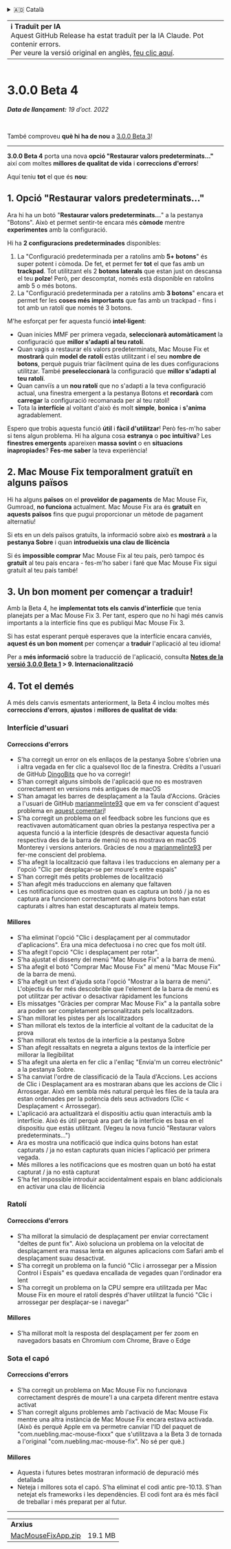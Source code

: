 <details>
<summary>🇦🇩 Català</summary>

[🇬🇧 English (GitHub)](https://github.com/noah-nuebling/mac-mouse-fix/releases/tag/3.0.0-Beta-4)\
**🇦🇩 Català**\
[🇩🇪 Deutsch](https://redirect.macmousefix.com/?target=mmf-release&tag=3.0.0-Beta-4&locale=de)\
[🇪🇸 Español](https://redirect.macmousefix.com/?target=mmf-release&tag=3.0.0-Beta-4&locale=es)\
[🇫🇷 Français](https://redirect.macmousefix.com/?target=mmf-release&tag=3.0.0-Beta-4&locale=fr)\
[🇮🇩 Indonesia](https://redirect.macmousefix.com/?target=mmf-release&tag=3.0.0-Beta-4&locale=id)\
[🇮🇹 Italiano](https://redirect.macmousefix.com/?target=mmf-release&tag=3.0.0-Beta-4&locale=it)\
[🇭🇺 Magyar](https://redirect.macmousefix.com/?target=mmf-release&tag=3.0.0-Beta-4&locale=hu)\
[🇳🇱 Nederlands](https://redirect.macmousefix.com/?target=mmf-release&tag=3.0.0-Beta-4&locale=nl)\
[🇵🇱 Polski](https://redirect.macmousefix.com/?target=mmf-release&tag=3.0.0-Beta-4&locale=pl)\
[🇧🇷 Português (Brasil)](https://redirect.macmousefix.com/?target=mmf-release&tag=3.0.0-Beta-4&locale=pt-BR)\
[🇵🇹 Português (Portugal)](https://redirect.macmousefix.com/?target=mmf-release&tag=3.0.0-Beta-4&locale=pt-PT)\
[🇷🇴 Română](https://redirect.macmousefix.com/?target=mmf-release&tag=3.0.0-Beta-4&locale=ro)\
[🇸🇪 Svenska](https://redirect.macmousefix.com/?target=mmf-release&tag=3.0.0-Beta-4&locale=sv)\
[🇻🇳 Tiếng Việt](https://redirect.macmousefix.com/?target=mmf-release&tag=3.0.0-Beta-4&locale=vi)\
[🇹🇷 Türkçe](https://redirect.macmousefix.com/?target=mmf-release&tag=3.0.0-Beta-4&locale=tr)\
[🇨🇿 Čeština](https://redirect.macmousefix.com/?target=mmf-release&tag=3.0.0-Beta-4&locale=cs)\
[🇬🇷 Ελληνικά](https://redirect.macmousefix.com/?target=mmf-release&tag=3.0.0-Beta-4&locale=el)\
[🇷🇺 Русский](https://redirect.macmousefix.com/?target=mmf-release&tag=3.0.0-Beta-4&locale=ru)\
[🇺🇦 Українська](https://redirect.macmousefix.com/?target=mmf-release&tag=3.0.0-Beta-4&locale=uk)\
[🇮🇱 עברית](https://redirect.macmousefix.com/?target=mmf-release&tag=3.0.0-Beta-4&locale=he)\
[🇸🇦 العربية](https://redirect.macmousefix.com/?target=mmf-release&tag=3.0.0-Beta-4&locale=ar)\
[🇮🇳 हिन्दी](https://redirect.macmousefix.com/?target=mmf-release&tag=3.0.0-Beta-4&locale=hi)\
[🇹🇭 ไทย](https://redirect.macmousefix.com/?target=mmf-release&tag=3.0.0-Beta-4&locale=th)\
[🇨🇳 中文 (简体)](https://redirect.macmousefix.com/?target=mmf-release&tag=3.0.0-Beta-4&locale=zh-Hans)\
[🇨🇳 中文 (繁體)](https://redirect.macmousefix.com/?target=mmf-release&tag=3.0.0-Beta-4&locale=zh-Hant)\
[🇭🇰 中文（香港)](https://redirect.macmousefix.com/?target=mmf-release&tag=3.0.0-Beta-4&locale=zh-HK)\
[🇯🇵 日本語](https://redirect.macmousefix.com/?target=mmf-release&tag=3.0.0-Beta-4&locale=ja)\
[🇰🇷 한국어](https://redirect.macmousefix.com/?target=mmf-release&tag=3.0.0-Beta-4&locale=ko)\
[Help translate Mac Mouse Fix to different languages!](https://github.com/noah-nuebling/mac-mouse-fix/discussions/731)
</details>
<table align=><td>
<b>ℹ️ Traduït per IA</b><br>
Aquest GitHub Release ha estat traduït per la IA Claude. Pot contenir errors.<br>
Per veure la versió original en anglès, <a href="https://github.com/noah-nuebling/mac-mouse-fix/releases/tag/3.0.0-Beta-4">feu clic aquí</a>.
</td></table>

<table></table>

# 3.0.0 Beta 4
***Data de llançament:** 19 d’oct. 2022*

<br>

També comproveu **què hi ha de nou** a [3.0.0 Beta 3](https://redirect.macmousefix.com/?target=mmf-release&tag=3.0.0-Beta-3&locale=ca)!

---

**3.0.0 Beta 4** porta una nova **opció "Restaurar valors predeterminats..."** així com moltes **millores de qualitat de vida** i **correccions d'errors**!

Aquí teniu **tot** el que és **nou**:

## 1. Opció "Restaurar valors predeterminats..."

Ara hi ha un botó "**Restaurar valors predeterminats...**" a la pestanya "Botons".
Això et permet sentir-te encara més **còmode** mentre **experimentes** amb la configuració.

Hi ha **2 configuracions predeterminades** disponibles:

1. La "Configuració predeterminada per a ratolins amb **5+ botons**" és super potent i còmoda. De fet, et permet fer **tot** el que fas amb un **trackpad**. Tot utilitzant els 2 **botons laterals** que estan just on descansa el teu **polze**! Però, per descomptat, només està disponible en ratolins amb 5 o més botons.
2. La "Configuració predeterminada per a ratolins amb **3 botons**" encara et permet fer les **coses més importants** que fas amb un trackpad - fins i tot amb un ratolí que només té 3 botons.

M'he esforçat per fer aquesta funció **intel·ligent**:

- Quan inicies MMF per primera vegada, **seleccionarà automàticament** la configuració que **millor s'adapti al teu ratolí**.
- Quan vagis a restaurar els valors predeterminats, Mac Mouse Fix et **mostrarà** quin **model de ratolí** estàs utilitzant i el seu **nombre de botons**, perquè puguis triar fàcilment quina de les dues configuracions utilitzar. També **preseleccionarà** la configuració que **millor s'adapti al teu ratolí**.
- Quan canviïs a un **nou ratolí** que no s'adapti a la teva configuració actual, una finestra emergent a la pestanya Botons et **recordarà** com **carregar** la configuració recomanada per al teu ratolí!
- Tota la **interfície** al voltant d'això és molt **simple**, **bonica** i **s'anima** agradablement.

Espero que trobis aquesta funció **útil** i **fàcil d'utilitzar**! Però fes-m'ho saber si tens algun problema.
Hi ha alguna cosa **estranya** o **poc intuïtiva**? Les **finestres emergents** apareixen **massa sovint** o en **situacions inapropiades**? **Fes-me saber** la teva experiència!

## 2. Mac Mouse Fix temporalment gratuït en alguns països

Hi ha alguns **països** on el **proveïdor de pagaments** de Mac Mouse Fix, Gumroad, **no funciona** actualment.
Mac Mouse Fix ara és **gratuït** en **aquests països** fins que pugui proporcionar un mètode de pagament alternatiu!

Si ets en un dels països gratuïts, la informació sobre això es **mostrarà** a la **pestanya Sobre** i quan **introdueixis una clau de llicència**

Si és **impossible comprar** Mac Mouse Fix al teu país, però tampoc és **gratuït** al teu país encara - fes-m'ho saber i faré que Mac Mouse Fix sigui gratuït al teu país també!

## 3. Un bon moment per començar a traduir!

Amb la Beta 4, he **implementat tots els canvis d'interfície** que tenia planejats per a Mac Mouse Fix 3. Per tant, espero que no hi hagi més canvis importants a la interfície fins que es publiqui Mac Mouse Fix 3.

Si has estat esperant perquè esperaves que la interfície encara canviés, **aquest és un bon moment** per començar a **traduir** l'aplicació al teu idioma!

Per a **més informació** sobre la traducció de l'aplicació, consulta **[Notes de la versió 3.0.0 Beta 1](https://redirect.macmousefix.com/?target=mmf-release&tag=3.0.0-Beta-1.1&locale=ca) > 9. Internacionalització**

## 4. Tot el demés

A més dels canvis esmentats anteriorment, la Beta 4 inclou moltes més **correccions d'errors**, **ajustos** i **millores de qualitat de vida**:

### Interfície d'usuari

#### Correccions d'errors

- S'ha corregit un error on els enllaços de la pestanya Sobre s'obrien una i altra vegada en fer clic a qualsevol lloc de la finestra. Crèdits a l'usuari de GitHub [DingoBits](https://github.com/DingoBits) que ho va corregir!
- S'han corregit alguns símbols de l'aplicació que no es mostraven correctament en versions més antigues de macOS
- S'han amagat les barres de desplaçament a la Taula d'Accions. Gràcies a l'usuari de GitHub [marianmelinte93](https://github.com/marianmelinte93) que em va fer conscient d'aquest problema en [aquest comentari](https://github.com/noah-nuebling/mac-mouse-fix/discussions/366#discussioncomment-3728994)!
- S'ha corregit un problema on el feedback sobre les funcions que es reactivaven automàticament quan obries la pestanya respectiva per a aquesta funció a la interfície (després de desactivar aquesta funció respectiva des de la barra de menú) no es mostrava en macOS Monterey i versions anteriors. Gràcies de nou a [marianmelinte93](https://github.com/marianmelinte93) per fer-me conscient del problema.
- S'ha afegit la localització que faltava i les traduccions en alemany per a l'opció "Clic per desplaçar-se per moure's entre espais"
- S'han corregit més petits problemes de localització
- S'han afegit més traduccions en alemany que faltaven
- Les notificacions que es mostren quan es captura un botó / ja no es captura ara funcionen correctament quan alguns botons han estat capturats i altres han estat descapturats al mateix temps.

#### Millores

- S'ha eliminat l'opció "Clic i desplaçament per al commutador d'aplicacions". Era una mica defectuosa i no crec que fos molt útil.
- S'ha afegit l'opció "Clic i desplaçament per rotar".
- S'ha ajustat el disseny del menú "Mac Mouse Fix" a la barra de menú.
- S'ha afegit el botó "Comprar Mac Mouse Fix" al menú "Mac Mouse Fix" de la barra de menú.
- S'ha afegit un text d'ajuda sota l'opció "Mostrar a la barra de menú". L'objectiu és fer més descobrible que l'element de la barra de menú es pot utilitzar per activar o desactivar ràpidament les funcions
- Els missatges "Gràcies per comprar Mac Mouse Fix" a la pantalla sobre ara poden ser completament personalitzats pels localitzadors.
- S'han millorat les pistes per als localitzadors
- S'han millorat els textos de la interfície al voltant de la caducitat de la prova
- S'han millorat els textos de la interfície a la pestanya Sobre
- S'han afegit ressaltats en negreta a alguns textos de la interfície per millorar la llegibilitat
- S'ha afegit una alerta en fer clic a l'enllaç "Envia'm un correu electrònic" a la pestanya Sobre.
- S'ha canviat l'ordre de classificació de la Taula d'Accions. Les accions de Clic i Desplaçament ara es mostraran abans que les accions de Clic i Arrossegar. Això em sembla més natural perquè les files de la taula ara estan ordenades per la potència dels seus activadors (Clic < Desplaçament < Arrossegar).
- L'aplicació ara actualitzarà el dispositiu actiu quan interactuïs amb la interfície. Això és útil perquè ara part de la interfície es basa en el dispositiu que estàs utilitzant. (Vegeu la nova funció "Restaurar valors predeterminats...")
- Ara es mostra una notificació que indica quins botons han estat capturats / ja no estan capturats quan inicies l'aplicació per primera vegada.
- Més millores a les notificacions que es mostren quan un botó ha estat capturat / ja no està capturat
- S'ha fet impossible introduir accidentalment espais en blanc addicionals en activar una clau de llicència

### Ratolí

#### Correccions d'errors

- S'ha millorat la simulació de desplaçament per enviar correctament "deltes de punt fix". Això soluciona un problema on la velocitat de desplaçament era massa lenta en algunes aplicacions com Safari amb el desplaçament suau desactivat.
- S'ha corregit un problema on la funció "Clic i arrossegar per a Mission Control i Espais" es quedava encallada de vegades quan l'ordinador era lent
- S'ha corregit un problema on la CPU sempre era utilitzada per Mac Mouse Fix en moure el ratolí després d'haver utilitzat la funció "Clic i arrossegar per desplaçar-se i navegar"

#### Millores

- S'ha millorat molt la resposta del desplaçament per fer zoom en navegadors basats en Chromium com Chrome, Brave o Edge

### Sota el capó

#### Correccions d'errors

- S'ha corregit un problema on Mac Mouse Fix no funcionava correctament després de moure'l a una carpeta diferent mentre estava activat
- S'han corregit alguns problemes amb l'activació de Mac Mouse Fix mentre una altra instància de Mac Mouse Fix encara estava activada. (Això és perquè Apple em va permetre canviar l'ID del paquet de "com.nuebling.mac-mouse-fixxx" que s'utilitzava a la Beta 3 de tornada a l'original "com.nuebling.mac-mouse-fix". No sé per què.)

#### Millores

- Aquesta i futures betes mostraran informació de depuració més detallada
- Neteja i millores sota el capó. S'ha eliminat el codi antic pre-10.13. S'han netejat els frameworks i les dependències. El codi font ara és més fàcil de treballar i més preparat per al futur.

---

<table align="start">
<tr>
    <td colspan=2>
        <b>Arxius</b>
    </td>
</tr>
<tr>
    <td><a href="https://github.com/noah-nuebling/mac-mouse-fix/releases/download/3.0.0-Beta-4/MacMouseFixApp.zip">MacMouseFixApp.zip</a></td>
    <td>19.1 MB</td>
</tr>
</table>